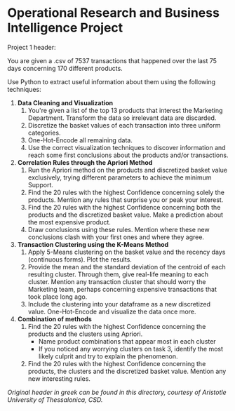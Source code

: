 # Operational Research and Business Intelligence Project

Project 1 header:

You are given a .csv of 7537 transactions that happened over the last 75 days concerning 170 different products.

Use Python to extract useful information about them using the following techniques:

1. **Data Cleaning and Visualization**
    1. You're given a list of the top 13 products that interest the Marketing Department. Transform the data so irrelevant data are discarded.
    2. Discretize the basket values of each transaction into three uniform categories.
    3. One-Hot-Encode all remaining data.
    4. Use the correct visualization techniques to discover information and reach some first conclusions about the products and/or transactions.
2. **Correlation Rules through the Apriori Method**
    1. Run the Apriori method on the products and discretized basket value exclusively, trying different parameters to achieve the minimum Support.
    2. Find the 20 rules with the highest Confidence concerning solely the products. Mention any rules that surprise you or peak your interest.
    3. Find the 20 rules with the highest Confidence concerning both the products and the discretized basket value. Make a prediction about the most expensive product.
    4. Draw conclusions using these rules. Mention where these new conclusions clash with your first ones and where they agree.
3. **Transaction Clustering using the K-Means Method**
    1. Apply 5-Means clustering on the basket value and the recency days (continuous forms). Plot the results.
    2. Provide the mean and the standard deviation of the centroid of each resulting cluster. Through them, give real-life meaning to each cluster.
       Mention any transaction cluster that should worry the Marketing team, perhaps concerning expensive transactions that took place long ago.
    3. Include the clustering into your dataframe as a new discretized value. One-Hot-Encode and visualize the data once more.
4. **Combination of methods**
    1. Find the 20 rules with the highest Confidence concerning the products and the clusters using Apriori.
        * Name product combinations that appear most in each cluster
        * If you noticed any worrying clusters on task 3, identify the most likely culprit and try to explain the phenomenon.
    2. Find the 20 rules with the highest Confidence concerning the products, the clusters and the discretized basket value. Mention any new interesting rules.

*Original header in greek can be found in this directory, courtesy of Aristotle University of Thessalonica, CSD.*

    
  

  
